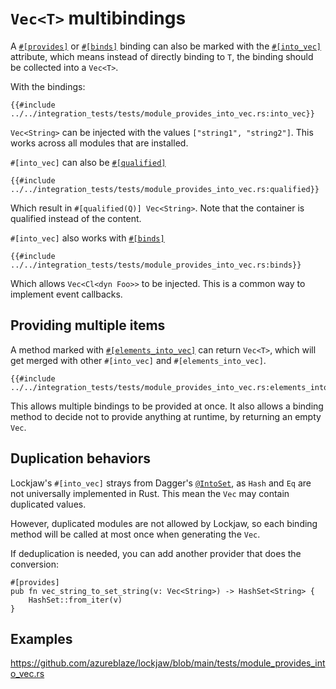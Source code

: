 # `Vec<T>` multibindings

A [`#[provides]`](https://docs.rs/lockjaw/latest/lockjaw/module_attributes/attr.provides.html) or
[`#[binds]`](https://docs.rs/lockjaw/latest/lockjaw/module_attributes/attr.binds.html) binding can
also be marked with
the [`#[into_vec]`](https://docs.rs/lockjaw/latest/lockjaw/module_attributes/attr.into_vec.html)
attribute, which means instead of directly binding to `T`, the binding should be collected into a
`Vec<T>`.

With the bindings:

```rust,no_run,noplayground
{{#include ../../integration_tests/tests/module_provides_into_vec.rs:into_vec}}
```

`Vec<String>` can be injected with the values `["string1", "string2"]`. This works across all
modules that are installed.

`#[into_vec]` can also be [`#[qualified]`](qualifiers.md)

```rust,no_run,noplayground
{{#include ../../integration_tests/tests/module_provides_into_vec.rs:qualified}}
```

Which result in `#[qualified(Q)] Vec<String>`. Note that the container is qualified instead of the
content.

`#[into_vec]` also works with [`#[binds]`](binds.md)

```rust,no_run,noplayground
{{#include ../../integration_tests/tests/module_provides_into_vec.rs:binds}}
```

Which allows `Vec<Cl<dyn Foo>>` to be injected. This is a common way to implement event callbacks.

## Providing multiple items

A method marked
with [`#[elements_into_vec]`](https://docs.rs/lockjaw/latest/lockjaw/module_attributes/attr.elements_into_vec.html)
can return `Vec<T>`, which will get merged with other `#[into_vec]` and `#[elements_into_vec]`.

```rust,no_run,noplayground
{{#include ../../integration_tests/tests/module_provides_into_vec.rs:elements_into_vec}}
```

This allows multiple bindings to be provided at once. It also allows a binding method to decide not
to provide anything at runtime, by returning an empty `Vec`.

## Duplication behaviors

Lockjaw's `#[into_vec]` strays from
Dagger's [`@IntoSet`](https://dagger.dev/api/latest/dagger/multibindings/IntoSet.html), as `Hash`
and `Eq` are not universally implemented in Rust. This mean the `Vec` may contain duplicated values.

However, duplicated modules are not allowed by Lockjaw, so each binding method will be called at
most once when generating the `Vec`.

If deduplication is needed, you can add another provider that does the conversion:

```rust,no_run,noplayground
#[provides]
pub fn vec_string_to_set_string(v: Vec<String>) -> HashSet<String> {
    HashSet::from_iter(v)
}
```

## Examples

https://github.com/azureblaze/lockjaw/blob/main/tests/module_provides_into_vec.rs